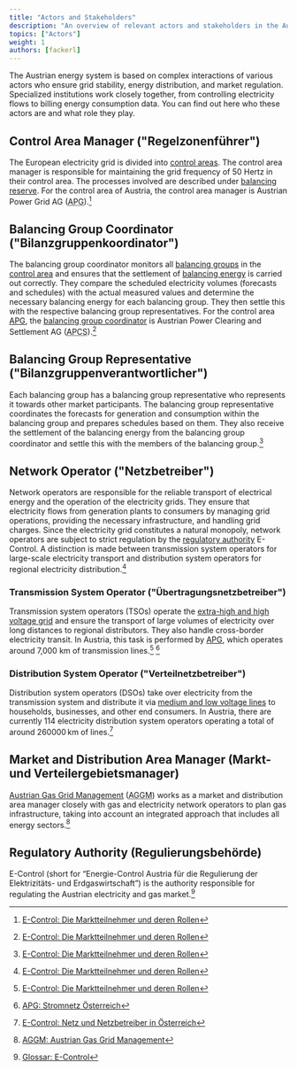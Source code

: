 ```yaml
---
title: "Actors and Stakeholders"
description: "An overview of relevant actors and stakeholders in the Austrian energy system."
topics: ["Actors"]
weight: 1
authors: [fackerl]
---
```


The Austrian energy system is based on complex interactions of various actors who ensure grid stability, energy distribution, and market regulation. Specialized institutions work closely together, from controlling electricity flows to billing energy consumption data. You can find out here who these actors are and what role they play.

<!-- more -->

## Control Area Manager ("Regelzonenführer")

The European electricity grid is divided into [control areas](/wissen/regelzonen/). The control area manager is responsible for maintaining the grid frequency of 50 Hertz in their control area. The processes involved are described under [balancing reserve](/wissen/regelenergie/). For the control area of Austria, the control area manager is Austrian Power Grid AG (<abbr title="Austrian Power Grid">APG</abbr>).[^1]

## Balancing Group Coordinator ("Bilanzgruppenkoordinator")

The balancing group coordinator monitors all [balancing groups](/wissen/bilanzgruppen/) in the [control area](/wissen/regelzonen/) and ensures that the settlement of [balancing energy](/wissen/bilanzgruppen/) is carried out correctly. They compare the scheduled electricity volumes (forecasts and schedules) with the actual measured values and determine the necessary balancing energy for each balancing group. They then settle this with the respective balancing group representatives. For the control area [APG](https://www.apg.at/), the [balancing group coordinator](https://www.apcs.at/) is Austrian Power Clearing and Settlement AG (<abbr title="Austrian Power Clearing and Settlement">APCS</abbr>).[^1]

## Balancing Group Representative ("Bilanzgruppenverantwortlicher")

Each balancing group has a balancing group representative who represents it towards other market participants. The balancing group representative coordinates the forecasts for generation and consumption within the balancing group and prepares schedules based on them. They also receive the settlement of the balancing energy from the balancing group coordinator and settle this with the members of the balancing group.[^1]

## Network Operator ("Netzbetreiber")

Network operators are responsible for the reliable transport of electrical energy and the operation of the electricity grids. They ensure that electricity flows from generation plants to consumers by managing grid operations, providing the necessary infrastructure, and handling grid charges. Since the electricity grid constitutes a natural monopoly, network operators are subject to strict regulation by the [regulatory authority](#regulierungsbehörde) E-Control. A distinction is made between transmission system operators for large-scale electricity transport and distribution system operators for regional electricity distribution.[^1]

### Transmission System Operator ("Übertragungsnetzbetreiber")

Transmission system operators (TSOs) operate the [extra-high and high voltage grid](/wissen/stromnetz/) and ensure the transport of large volumes of electricity over long distances to regional distributors. They also handle cross-border electricity transit. In Austria, this task is performed by [APG](/wissen/stromnetz/), which operates around 7,000 km of transmission lines.[^1] [^2]

### Distribution System Operator ("Verteilnetzbetreiber")

Distribution system operators (DSOs) take over electricity from the transmission system and distribute it via [medium and low voltage lines](/wissen/stromnetz/) to households, businesses, and other end consumers. In Austria, there are currently 114 electricity distribution system operators operating a total of around 260000 km of lines.[^3]

## Market and Distribution Area Manager (Markt- und Verteilergebietsmanager)

[Austrian Gas Grid Management](https://www.aggm.at/) (<abbr title="Austrian Gas Grid Management">AGGM</abbr>) works as a market and distribution area manager closely with gas and electricity network operators to plan gas infrastructure, taking into account an integrated approach that includes all energy sectors.[^aggm]

## Regulatory Authority (Regulierungsbehörde)

E-Control (short for “Energie-Control Austria für die Regulierung der Elektrizitäts- und Erdgaswirtschaft”) is the authority responsible for regulating the Austrian electricity and gas market.[^4]

[^1]: [E-Control: Die Marktteilnehmer und deren Rollen](https://www.e-control.at/marktteilnehmer/strom/strommarkt/marktteilnehmer)
[^2]: [APG: Stromnetz Österreich](https://www.apg.at/stromnetz/stromnetz-oesterreich/)
[^3]: [E-Control: Netz und Netzbetreiber in Österreich](https://www.e-control.at/konsumenten/netz-und-netzbetreiber-in-oesterreich)
[^4]: [Glossar: E-Control](https://energie.gv.at/glossary/e-control)
[^aggm]: [AGGM: Austrian Gas Grid Management](https://www.aggm.at/)
